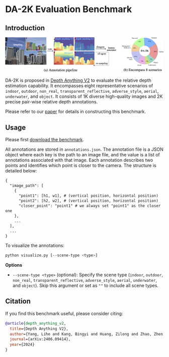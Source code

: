 # DA-2K Evaluation Benchmark

## Introduction

![DA-2K](assets/DA-2K.png)

DA-2K is proposed in [Depth Anything V2](https://depth-anything-v2.github.io) to evaluate the relative depth estimation
capability. It encompasses eight representative scenarios
of `indoor`, `outdoor`, `non_real`, `transparent_reflective`, `adverse_style`, `aerial`, `underwater`, and `object`. It
consists of 1K diverse high-quality images and 2K precise pair-wise relative depth annotations.

Please refer to our [paper](https://arxiv.org/abs/2406.09414) for details in constructing this benchmark.

## Usage

Please first [download the benchmark](https://huggingface.co/datasets/depth-anything/DA-2K/tree/main).

All annotations are stored in `annotations.json`. The annotation file is a JSON object where each key is the path to an
image file, and the value is a list of annotations associated with that image. Each annotation describes two points and
identifies which point is closer to the camera. The structure is detailed below:

```
{
  "image_path": [
    {
      "point1": [h1, w1], # (vertical position, horizontal position)
      "point2": [h2, w2], # (vertical position, horizontal position)
      "closer_point": "point1" # we always set "point1" as the closer one
    },
    ...
  ],
  ...
}
```

To visualize the annotations:

```bash
python visualize.py [--scene-type <type>]
```

**Options**

- `--scene-type <type>` (optional): Specify the scene
  type (`indoor`, `outdoor`, `non_real`, `transparent_reflective`, `adverse_style`, `aerial`, `underwater`,
  and `object`). Skip this argument or set <type> as `""` to include all scene types.

## Citation

If you find this benchmark useful, please consider citing:

```bibtex
@article{depth_anything_v2,
  title={Depth Anything V2},
  author={Yang, Lihe and Kang, Bingyi and Huang, Zilong and Zhao, Zhen and Xu, Xiaogang and Feng, Jiashi and Zhao, Hengshuang},
  journal={arXiv:2406.09414},
  year={2024}
}
```